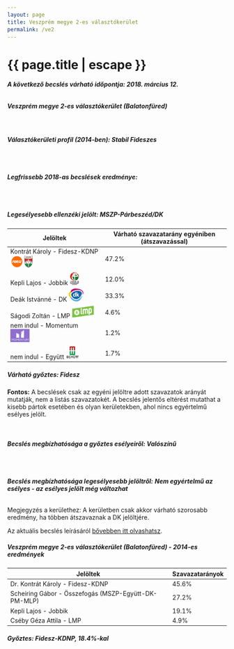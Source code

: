 ```yaml
---
layout: page
title: Veszprém megye 2-es választókerület
permalink: /ve2
---
```


<h1 class="page-title">{{ page.title | escape }}</h1>

<div class="section">
    <div class="row">
          <div class="col s12"><h6><span><strong>A következő becslés várható időpontja: 2018. március 12.</strong></span></h6>
		  <h5>Veszprém megye 2-es választókerület (Balatonfüred)</h5>
<br/><h6><strong>Választókerületi profil (2014-ben): <span id="profil">Stabil Fideszes</span></strong></h6>
<br/>
<h6><strong>Legfrissebb 2018-as becslések eredménye:</strong></h6><br/>
			<h5><strong>Legesélyesebb ellenzéki jelölt: <span id="masodik">MSZP-Párbeszéd/DK </span><span id="esely2"></span><span></span></strong></h5>
<table class="striped">
              <thead>
                <tr>
                    <th>Jelöltek</th>
                    <th>Várható szavazatarány egyéniben (átszavazással)</th>
                </tr>
              </thead>
              <tbody>
             <tr>
                  <td>Kontrát Károly - Fidesz-KDNP <img src="images/fideszkdnp_logo.png" style="width:55px;height:30px;"></td>
				  <td id="id_fidesz">47.2%</td>
			</tr>
			<tr><td>Kepli Lajos - Jobbik <img src="images/jobbik_logo.png" style="width:23px;height:30px;"></td><td id="id_jobbik">12.0%</td></tr>
<tr>
                  <td>Deák Istvánné - DK <img src="images/dk_logo.png" style="width:34px;height:30px;"></td>
				  <td id="id_baloldal">33.3%</td>
			</tr>
			<tr>
                  <td>Ságodi Zoltán - LMP <img src="images/lmp_logo.png" style="width:52px;height:30px;"></td>
				  <td id="lmp">4.6%</td>
			</tr>
			<tr>
				  <td>nem indul - Momentum <img src="images/momentum_logo.png" style="width:44px;height:30px;"></td>
				  <td id="id_momentum">1.2%</td>
			</tr>
<tr>
<td>nem indul -  Együtt <img src="images/egyutt_logo.png" style="width:31px;height:30px;"></td>
<td id="id_egyutt">1.7%</td>
</tr>                
              </tbody>
            </table><h5>Várható győztes: <span id="gyoztes">Fidesz </span><span id="esely"></span><span></span></h5>
			
			
<p><strong>Fontos:</strong> A becslések csak az egyéni jelöltre adott szavazatok arányát mutatják, nem a listás szavazatokét. A becslés jelentős eltérést mutathat a kisebb pártok esetében és olyan kerületekben, ahol nincs egyértelmű esélyes jelölt.</p>
<br/>
			<h6><strong>Becslés megbízhatósága a győztes esélyeiről: Valószínű</strong> </h6>
<br/><h6><strong>Becslés megbízhatósága legesélyesebb jelöltről:</strong> <strong><span id="biztos_jelolt">Nem egyértelmű az esélyes - az esélyes jelölt még változhat</span></strong></h6>
<p>Megjegyzés a kerülethez: A kerületben csak akkor várható szorosabb eredmény, ha többen átszavaznak a DK jelöltjére.</p>
<p>Az aktuális becslés leírásáról <a href="../metodologia#0305">bővebben itt olvashatsz</a>.</p>
          </div>
    </div>
</div>

<div class="section">
    <div class="row">
          <div class="col s12">
		  <h5>Veszprém megye 2-es választókerület (Balatonfüred) - 2014-es eredmények</h5>
            <table class="striped">
              <thead>
                <tr>
                    <th>Jelöltek</th>
                    <th>Szavazatarányok</th>
                </tr>
              </thead>
              <tbody>
             <tr>
                  <td>Dr. Kontrát Károly - Fidesz-KDNP</td>
				  <td>45.6%</td>
			</tr>
			<tr>
			      <td>Scheiring Gábor - Összefogás (MSZP-Együtt-DK-PM-MLP)</td>
				  <td>27.2%</td>  
			</tr>
			<tr>
			      <td>Kepli Lajos - Jobbik</td>
				  <td>19.1%</td>
			</tr>
			<tr>
				  <td>Cséby Géza Attila - LMP</td>
				  <td>4.9%</td>
			</tr>  	
              </tbody>
            </table>
			<h5>Győztes: Fidesz-KDNP, 18.4%-kal</h5>
          </div>
    </div>
</div>
